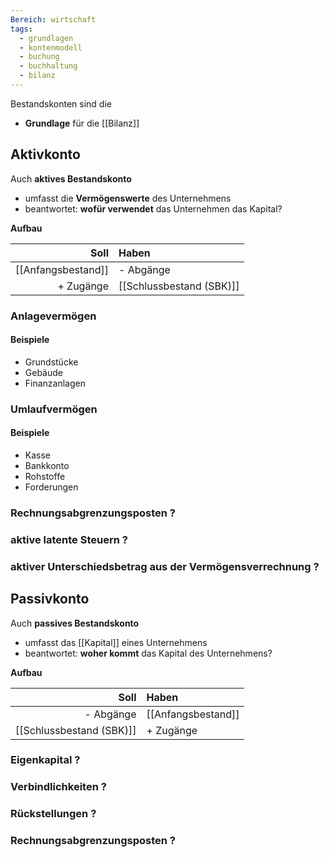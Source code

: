 ```yaml
---
Bereich: wirtschaft
tags:
  - grundlagen
  - kontenmodell
  - buchung
  - buchhaltung
  - bilanz
---
```

Bestandskonten sind die
* **Grundlage** für die [[Bilanz]]

## Aktivkonto
Auch **aktives Bestandskonto**
* umfasst die **Vermögenswerte** des Unternehmens
* beantwortet: **wofür verwendet** das Unternehmen das Kapital?

**Aufbau**

Soll | Haben
--: | :--
[[Anfangsbestand]] | - Abgänge
+ Zugänge | [[Schlussbestand (SBK)]]

### Anlagevermögen

#### Beispiele
* Grundstücke
* Gebäude
* Finanzanlagen

### Umlaufvermögen

#### Beispiele
* Kasse
* Bankkonto
* Rohstoffe
* Forderungen

### Rechnungsabgrenzungsposten ?

### aktive latente Steuern ?

### aktiver Unterschiedsbetrag aus der Vermögensverrechnung ?

## Passivkonto
Auch **passives Bestandskonto**
* umfasst das [[Kapital]] eines Unternehmens
* beantwortet: **woher kommt** das Kapital des Unternehmens?

**Aufbau**

Soll | Haben
--: | :--
- Abgänge | [[Anfangsbestand]]
[[Schlussbestand (SBK)]] | + Zugänge

### Eigenkapital ?

### Verbindlichkeiten ?

### Rückstellungen ?

### Rechnungsabgrenzungsposten ?